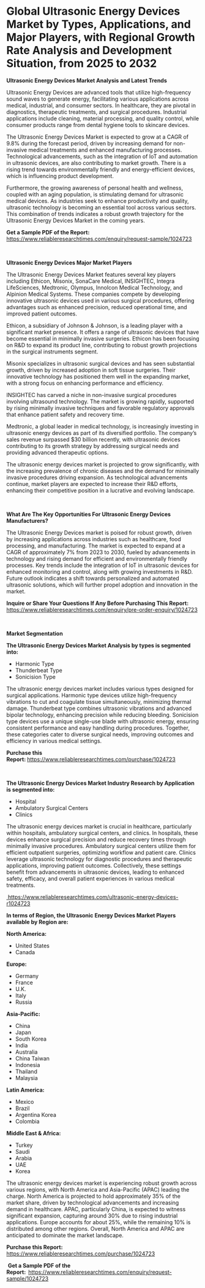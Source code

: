 <p><h1>Global Ultrasonic Energy Devices Market by Types, Applications, and Major Players, with Regional Growth Rate Analysis and Development Situation, from 2025 to 2032</h1></p><p><strong>Ultrasonic Energy Devices Market Analysis and Latest Trends</strong></p>
<p><p>Ultrasonic Energy Devices are advanced tools that utilize high-frequency sound waves to generate energy, facilitating various applications across medical, industrial, and consumer sectors. In healthcare, they are pivotal in diagnostics, therapeutic treatments, and surgical procedures. Industrial applications include cleaning, material processing, and quality control, while consumer products range from dental hygiene tools to skincare devices.</p><p>The Ultrasonic Energy Devices Market is expected to grow at a CAGR of 9.8% during the forecast period, driven by increasing demand for non-invasive medical treatments and enhanced manufacturing processes. Technological advancements, such as the integration of IoT and automation in ultrasonic devices, are also contributing to market growth. There is a rising trend towards environmentally friendly and energy-efficient devices, which is influencing product development.</p><p>Furthermore, the growing awareness of personal health and wellness, coupled with an aging population, is stimulating demand for ultrasonic medical devices. As industries seek to enhance productivity and quality, ultrasonic technology is becoming an essential tool across various sectors. This combination of trends indicates a robust growth trajectory for the Ultrasonic Energy Devices Market in the coming years.</p></p>
<p><strong>Get a Sample PDF of the Report:&nbsp;</strong> <a href="https://www.reliableresearchtimes.com/enquiry/request-sample/1024723?utm_campaign=3043&utm_medium=2&utm_source=Github&utm_content=ia&utm_term=17042025&utm_id=ultrasonic-energy-devices">https://www.reliableresearchtimes.com/enquiry/request-sample/1024723</a></p>
<p>&nbsp;</p>
<p><strong>Ultrasonic Energy Devices Major Market Players</strong></p>
<p><p>The Ultrasonic Energy Devices Market features several key players including Ethicon, Misonix, SonaCare Medical, INSIGHTEC, Integra LifeSciences, Medtronic, Olympus, Innolcon Medical Technology, and Alpinion Medical Systems. These companies compete by developing innovative ultrasonic devices used in various surgical procedures, offering advantages such as enhanced precision, reduced operational time, and improved patient outcomes.</p><p>Ethicon, a subsidiary of Johnson & Johnson, is a leading player with a significant market presence. It offers a range of ultrasonic devices that have become essential in minimally invasive surgeries. Ethicon has been focusing on R&D to expand its product line, contributing to robust growth projections in the surgical instruments segment.</p><p>Misonix specializes in ultrasonic surgical devices and has seen substantial growth, driven by increased adoption in soft tissue surgeries. Their innovative technology has positioned them well in the expanding market, with a strong focus on enhancing performance and efficiency.</p><p>INSIGHTEC has carved a niche in non-invasive surgical procedures involving ultrasound technology. The market is growing rapidly, supported by rising minimally invasive techniques and favorable regulatory approvals that enhance patient safety and recovery time.</p><p>Medtronic, a global leader in medical technology, is increasingly investing in ultrasonic energy devices as part of its diversified portfolio. The company’s sales revenue surpassed $30 billion recently, with ultrasonic devices contributing to its growth strategy by addressing surgical needs and providing advanced therapeutic options.</p><p>The ultrasonic energy devices market is projected to grow significantly, with the increasing prevalence of chronic diseases and the demand for minimally invasive procedures driving expansion. As technological advancements continue, market players are expected to increase their R&D efforts, enhancing their competitive position in a lucrative and evolving landscape.</p></p>
<p>&nbsp;</p>
<p><strong>What Are The Key Opportunities For Ultrasonic Energy Devices Manufacturers?</strong></p>
<p><p>The Ultrasonic Energy Devices market is poised for robust growth, driven by increasing applications across industries such as healthcare, food processing, and manufacturing. The market is expected to expand at a CAGR of approximately 7% from 2023 to 2030, fueled by advancements in technology and rising demand for efficient and environmentally friendly processes. Key trends include the integration of IoT in ultrasonic devices for enhanced monitoring and control, along with growing investments in R&D. Future outlook indicates a shift towards personalized and automated ultrasonic solutions, which will further propel adoption and innovation in the market.</p></p>
<p><strong>Inquire or Share Your Questions If Any Before Purchasing This Report:</strong> <a href="https://www.reliableresearchtimes.com/enquiry/pre-order-enquiry/1024723?utm_campaign=3043&utm_medium=2&utm_source=Github&utm_content=ia&utm_term=17042025&utm_id=ultrasonic-energy-devices">https://www.reliableresearchtimes.com/enquiry/pre-order-enquiry/1024723</a></p>
<p>&nbsp;</p>
<p><strong>Market Segmentation</strong></p>
<p><strong>The Ultrasonic Energy Devices Market Analysis by types is segmented into:</strong></p>
<p><ul><li>Harmonic Type</li><li>Thunderbeat Type</li><li>Sonicision Type</li></ul></p>
<p><p>The ultrasonic energy devices market includes various types designed for surgical applications. Harmonic type devices utilize high-frequency vibrations to cut and coagulate tissue simultaneously, minimizing thermal damage. Thunderbeat type combines ultrasonic vibrations and advanced bipolar technology, enhancing precision while reducing bleeding. Sonicision type devices use a unique single-use blade with ultrasonic energy, ensuring consistent performance and easy handling during procedures. Together, these categories cater to diverse surgical needs, improving outcomes and efficiency in various medical settings.</p></p>
<p><strong>Purchase this Report:&nbsp;</strong><a href="https://www.reliableresearchtimes.com/purchase/1024723?utm_campaign=3043&utm_medium=2&utm_source=Github&utm_content=ia&utm_term=17042025&utm_id=ultrasonic-energy-devices">https://www.reliableresearchtimes.com/purchase/1024723</a></p>
<p>&nbsp;</p>
<p><strong>The Ultrasonic Energy Devices Market Industry Research by Application is segmented into:</strong></p>
<p><ul><li>Hospital</li><li>Ambulatory Surgical Centers</li><li>Clinics</li></ul></p>
<p><p>The ultrasonic energy devices market is crucial in healthcare, particularly within hospitals, ambulatory surgical centers, and clinics. In hospitals, these devices enhance surgical precision and reduce recovery times through minimally invasive procedures. Ambulatory surgical centers utilize them for efficient outpatient surgeries, optimizing workflow and patient care. Clinics leverage ultrasonic technology for diagnostic procedures and therapeutic applications, improving patient outcomes. Collectively, these settings benefit from advancements in ultrasonic devices, leading to enhanced safety, efficacy, and overall patient experiences in various medical treatments.</p></p>
<p><a href="https://www.reliableresearchtimes.com/ultrasonic-energy-devices-r1024723?utm_campaign=3043&utm_medium=2&utm_source=Github&utm_content=ia&utm_term=17042025&utm_id=ultrasonic-energy-devices">&nbsp;https://www.reliableresearchtimes.com/ultrasonic-energy-devices-r1024723</a></p>
<p><strong>In terms of Region, the Ultrasonic Energy Devices Market Players available by Region are:</strong></p>
<p>
    <p> <strong> North America: </strong>
        <ul>
            <li>United States</li>
            <li>Canada</li>
        </ul>
        </p> 
    <p> <strong> Europe: </strong>
        <ul>
            <li>Germany</li>
            <li>France</li>
            <li>U.K.</li>
            <li>Italy</li>
            <li>Russia</li>
        </ul>
        </p> 
    <p> <strong> Asia-Pacific: </strong>
        <ul>
            <li>China</li>
            <li>Japan</li>
            <li>South Korea</li>
            <li>India</li>
            <li>Australia</li>
            <li>China Taiwan</li>
            <li>Indonesia</li>
            <li>Thailand</li>
            <li>Malaysia</li>
        </ul>
        </p> 
    <p> <strong> Latin America: </strong>
        <ul>
            <li>Mexico</li>
            <li>Brazil</li>
            <li>Argentina Korea</li>
            <li>Colombia</li>
        </ul>
        </p> 
    <p> <strong> Middle East & Africa: </strong>
        <ul>
            <li>Turkey</li>
            <li>Saudi</li>
            <li>Arabia</li>
            <li>UAE</li>
            <li>Korea</li>
        </ul>
    </p>
    </p>
<p><p>The ultrasonic energy devices market is experiencing robust growth across various regions, with North America and Asia-Pacific (APAC) leading the charge. North America is projected to hold approximately 35% of the market share, driven by technological advancements and increasing demand in healthcare. APAC, particularly China, is expected to witness significant expansion, capturing around 30% due to rising industrial applications. Europe accounts for about 25%, while the remaining 10% is distributed among other regions. Overall, North America and APAC are anticipated to dominate the market landscape.</p></p>
<p><strong>Purchase this Report: </strong><a href="https://www.reliableresearchtimes.com/purchase/1024723?utm_campaign=3043&utm_medium=2&utm_source=Github&utm_content=ia&utm_term=17042025&utm_id=ultrasonic-energy-devices">https://www.reliableresearchtimes.com/purchase/1024723</a></p>
<p>&nbsp;<strong>Get a Sample PDF of the Report:&nbsp;&nbsp;</strong><a href="https://www.reliableresearchtimes.com/enquiry/request-sample/1024723?utm_campaign=3043&utm_medium=2&utm_source=Github&utm_content=ia&utm_term=17042025&utm_id=ultrasonic-energy-devices">https://www.reliableresearchtimes.com/enquiry/request-sample/1024723</a></p>
<p><strong></strong></p>
<p><p></p><p></p><p></p></p>